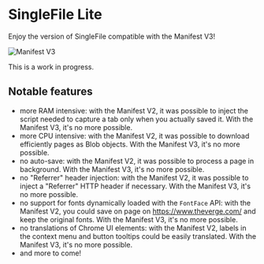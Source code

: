 # SingleFile Lite

Enjoy the version of SingleFile compatible with the Manifest V3!

![Manifest V3](https://github.com/gildas-lormeau/SingleFile-Lite/blob/main/promo.png?raw=true)

This is a work in progress.
## Notable features

 - more RAM intensive: with the Manifest V2, it was possible to inject the script needed to capture a tab only when you actually saved it. With the Manifest V3, it's no more possible.
 - more CPU intensive: with the Manifest V2, it was possible to download efficiently pages as Blob objects. With the Manifest V3, it's no more possible.
 - no auto-save: with the Manifest V2, it was possible to process a page in background. With the Manifest V3, it's no more possible.
 - no "Referrer" header injection: with the Manifest V2, it was possible to inject a "Referrer" HTTP header if necessary. With the Manifest V3, it's no more possible.
 - no support for fonts dynamically loaded with the `FontFace` API: with the Manifest V2, you could save on page on https://www.theverge.com/ and keep the original fonts. With the Manifest V3, it's no more possible.
 - no translations of Chrome UI elements: with the Manifest V2, labels in the context menu and button tooltips could be easily translated. With the Manifest V3, it's no more possible.
 - and more to come!

